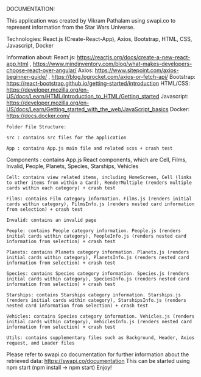 DOCUMENTATION:

This application was created by Vikram Pathalam using swapi.co to represent information from the Star Wars Universe.

Technologies: React.js (Create-React-App), Axios, Bootstrap, HTML, CSS, Javascript, Docker

Information about:
  React.js: https://reactjs.org/docs/create-a-new-react-app.html , https://www.mindinventory.com/blog/what-makes-developers-choose-react-over-angular/
  Axios: https://www.sitepoint.com/axios-beginner-guide/ , https://blog.logrocket.com/axios-or-fetch-api/
  Bootstrap: https://react-bootstrap.github.io/getting-started/introduction
  HTML/CSS: https://developer.mozilla.org/en-US/docs/Learn/HTML/Introduction_to_HTML/Getting_started
  Javascript: https://developer.mozilla.org/en-US/docs/Learn/Getting_started_with_the_web/JavaScript_basics
  Docker: https://docs.docker.com/

    Folder File Structure:
    
    src : contains src files for the application
  
    App : contains App.js main file and related scss + crash test
Components : contains App.js React components, which are Cell, Films, Invalid, People, Planets, Species, Starships, Vehicles
  
    Cell: contains view related items, including HomeScreen, Cell (links to other items from within a Card), RenderMultiple (renders multiple cards within each category) + crash test
  
    Films: contains Film category information. Films.js (renders initial cards within category), FilmsInfo.js (renders nested card information from selection) + crash test
  
    Invalid: contains an invalid page
  
    People: contains People category information. People.js (renders initial cards within category), PeopleInfo.js (renders nested card information from selection) + crash test
  
    Planets: contains Planets category information. Planets.js (renders initial cards within category), PlanetsInfo.js (renders nested card information from selection) + crash test
  
    Species: contains Species category information. Species.js (renders initial cards within category), SpeciesInfo.js (renders nested card information from selection) + crash test

    Starships: contains Starships category information. Starships.js (renders initial cards within category), StarshipsInfo.js (renders nested card information from selection) + crash test

    Vehicles: contains Species category information. Vehicles.js (renders initial cards within category), VehiclesInfo.js (renders nested card information from selection) + crash test

    Utils: contains supplementary files such as Background, Header, Axios request, and Loader files

Please refer to swapi.co documentation for further information about the retrieved data: https://swapi.co/documentation
This can be started using npm start (npm install -> npm start)
Enjoy!
